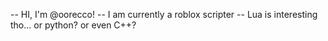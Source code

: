 -- HI, I'm @oorecco! 
-- I am currently a roblox scripter
-- Lua is interesting tho... or python? or even C++? 
